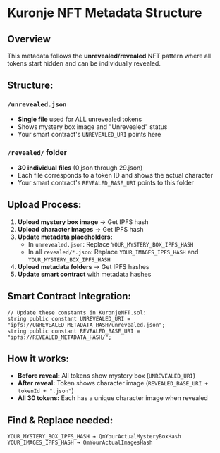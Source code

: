 # Kuronje NFT Metadata Structure

## Overview

This metadata follows the **unrevealed/revealed** NFT pattern where all tokens start hidden and can be individually revealed.

## Structure:

### `/unrevealed.json`

- **Single file** used for ALL unrevealed tokens
- Shows mystery box image and "Unrevealed" status
- Your smart contract's `UNREVEALED_URI` points here

### `/revealed/` folder

- **30 individual files** (0.json through 29.json)
- Each file corresponds to a token ID and shows the actual character
- Your smart contract's `REVEALED_BASE_URI` points to this folder

## Upload Process:

1. **Upload mystery box image** → Get IPFS hash
2. **Upload character images** → Get IPFS hash
3. **Update metadata placeholders:**
   - In `unrevealed.json`: Replace `YOUR_MYSTERY_BOX_IPFS_HASH`
   - In all `revealed/*.json`: Replace `YOUR_IMAGES_IPFS_HASH` and `YOUR_MYSTERY_BOX_IPFS_HASH`
4. **Upload metadata folders** → Get IPFS hashes
5. **Update smart contract** with metadata hashes

## Smart Contract Integration:

```solidity
// Update these constants in KuronjeNFT.sol:
string public constant UNREVEALED_URI = "ipfs://UNREVEALED_METADATA_HASH/unrevealed.json";
string public constant REVEALED_BASE_URI = "ipfs://REVEALED_METADATA_HASH/";
```

## How it works:

- **Before reveal:** All tokens show mystery box (`UNREVEALED_URI`)
- **After reveal:** Token shows character image (`REVEALED_BASE_URI + tokenId + ".json"`)
- **All 30 tokens:** Each has a unique character image when revealed

## Find & Replace needed:

```
YOUR_MYSTERY_BOX_IPFS_HASH → QmYourActualMysteryBoxHash
YOUR_IMAGES_IPFS_HASH → QmYourActualImagesHash
```
